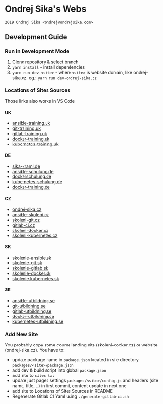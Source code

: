 # Ondrej Sika's Webs

    2019 Ondrej Sika <ondrej@ondrejsika.com>

## Development Guide

### Run in Development Mode

1. Clone repository & select branch
2. `yarn install` - install dependencies
3. `yarn run dev-<site>` - where `<site>` is website domain, like ondrej-sika.cz. eg.: `yarn run dev-ondrej-sika.cz`

### Locations of Sites Sources

Those links also works in VS Code

#### UK

- [ansible-training.uk](packages/ansible-training.uk/pages/index.js)
- [git-training.uk](packages/git-training.uk/pages/index.js)
- [gitlab-training.uk](packages/gitlab-training.uk/pages/index.js)
- [docker-training.uk](packages/docker-training.uk/pages/index.js)
- [kubernetes-training.uk](packages/kubernetes-training.uk/pages/index.js)

#### DE

- [sika-kraml.de](packages/sika-kraml.de/pages)
- [ansible-schulung.de](packages/ansible-schulung.de/pages/index.js)
- [dockerschulung.de](packages/dockerschulung.de/pages/index.js)
- [kubernetes-schulung.de](packages/kubernetes-schulung.de/pages/index.js)
- [docker-training.de](packages/docker-training.de/pages/index.js)


#### CZ

- [ondrej-sika.cz](packages/ondrej-sika.cz/pages)
- [ansible-skoleni.cz](packages/ansible-skoleni.cz/pages/index.js)
- [skoleni-git.cz](packages/skoleni-git.cz/pages/index.js)
- [gitlab-ci.cz](packages/gitlab-ci.cz/pages/index.js)
- [skoleni-docker.cz](packages/skoleni-docker.cz/pages/index.js)
- [skoleni-kubernetes.cz](packages/skoleni-kubernetes.cz/pages/index.js)

#### SK

- [skolenie-ansible.sk](packages/skolenie-ansible.sk/pages/index.js)
- [skolenie-git.sk](packages/skolenie-git.sk/pages/index.js)
- [skolenie-gitlab.sk](packages/skolenie-gitlab.sk/pages/index.js)
- [skolenie-docker.sk](packages/skolenie-docker.sk/pages/index.js)
- [skolenie.kubernetes.sk](packages/skolenie.kubernetes.sk/pages/index.js)

#### SE

- [ansible-utbildning.se](packages/ansible-utbildning.se/pages/index.js)
- [git-utbildning.se](packages/git-utbildning.se/pages/index.js)
- [gitlab-utbildning.se](packages/gitlab-utbildning.se/pages/index.js)
- [docker-utbildning.se](packages/docker-utbildning.se/pages/index.js)
- [kubernetes-utbildning.se](packages/kubernetes-utbildning.se/pages/index.js)

### Add New Site

You probably copy some course landing site (skoleni-docker.cz) or website (ondrej-sika.cz). You have to:

- update package name in `package.json` located in site directory `packages/<site>/package.json`
- add dev & build script into global `package.json`
- add site to `sites.txt`
- update just pages settings `packages/<site>/config.js` and headers (site name, title, ..) in first commit, content update in next one
- add site to Locations of Sites Sources in README
- Regenerate Gitlab CI Yaml using `./generate-gitlab-ci.sh`
